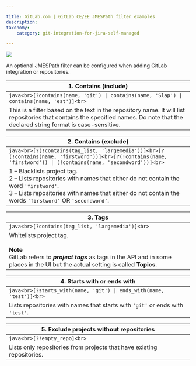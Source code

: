 ```yaml
---

title: GitLab.com | GitLab CE/EE JMESPath filter examples
description:
taxonomy:
    category: git-integration-for-jira-self-managed

---
```

![](https://bigbrassband.atlassian.net/wiki/download/thumbnails/1352663492/gitlab-mobile-custom1.png?version=1&modificationDate=1615471065906&cacheVersion=1&api=v2&width=170&height=53)

An optional JMESPath filter can be configured when adding GitLab integration or repositories.

| **1\. Contains (include)** |
| --- |
| ```java<br>[?contains(name, 'git') \| contains(name, 'Slap') \| contains(name, 'est')]<br>``` |
| This is a filter based on the text in the repository name. It will list repositories that contains the specified names. Do note that the declared string format is case-sensitive. |

| **2\. Contains (exclude)** |
| --- |
| ```java<br>[?(!contains(tag_list, 'largemedia'))]<br>[?(!contains(name, 'firstword'))]<br>[?(!contains(name, 'firstword')) \| (!contains(name, 'secondword'))]<br>``` |
| 1 – Blacklists project tag.  <br>2 – Lists repositories with names that either do not contain the word `'firstword'`.  <br>3 – Lists repositories with names that either do not contain the words `‘firstword’` OR `‘secondword’`. |

| **3\. Tags** |
| --- |
| ```java<br>[?contains(tag_list, 'largemedia')]<br>``` |
| Whitelists project tag.<br><br>**Note**  <br>GitLab refers to _**project tags**_ as tags in the API and in some places in the UI but the actual setting is called **Topics**. |

| **4\. Starts with or ends with** |
| --- |
| ```java<br>[?starts_with(name, 'git') \| ends_with(name, 'test')]<br>``` |
| Lists repositories with names that starts with `'git'` or ends with `'test'`. |

| **5\. Exclude projects without repositories** |
| --- |
| ```java<br>[?!empty_repo]<br>``` |
| Lists only repositories from projects that have existing repositories. |

